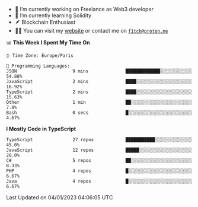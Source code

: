 - 🔭 I’m currently working on Freelance as Web3 developer
- 🌱 I’m currently learning Solidity
- 🪶 Blockchain Enthusiast
- 👨‍💻 You can visit my [website](https://f1tch.xyz) or contact me on [`f1tch@proton.me`](mailto:f1tch@proton.me)

<!--START_SECTION:waka-->
📊 **This Week I Spent My Time On** 

```text
⌚︎ Time Zone: Europe/Paris

💬 Programming Languages: 
JSON                     9 mins              █████████████░░░░░░░░░░░░   54.88% 
JavaScript               2 mins              ████░░░░░░░░░░░░░░░░░░░░░   16.92% 
TypeScript               2 mins              ████░░░░░░░░░░░░░░░░░░░░░   15.63% 
Other                    1 min               ██░░░░░░░░░░░░░░░░░░░░░░░   7.8% 
Bash                     0 secs              █░░░░░░░░░░░░░░░░░░░░░░░░   4.67%

```

**I Mostly Code in TypeScript** 

```text
TypeScript               27 repos            ███████████░░░░░░░░░░░░░░   45.0% 
JavaScript               12 repos            █████░░░░░░░░░░░░░░░░░░░░   20.0% 
C#                       5 repos             ██░░░░░░░░░░░░░░░░░░░░░░░   8.33% 
PHP                      4 repos             █░░░░░░░░░░░░░░░░░░░░░░░░   6.67% 
Java                     4 repos             █░░░░░░░░░░░░░░░░░░░░░░░░   6.67%

```



 Last Updated on 04/01/2023 04:06:05 UTC
<!--END_SECTION:waka-->
